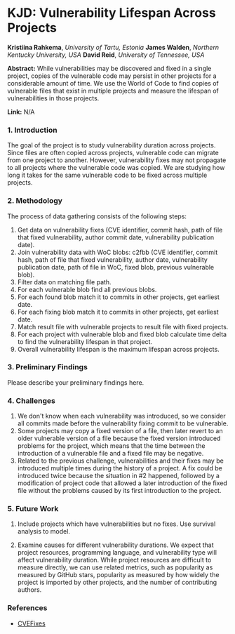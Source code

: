 # KJD: Vulnerability Lifespan Across Projects

**Kristiina Rahkema**, *University of Tartu, Estonia*
**James Walden**, *Northern Kentucky University, USA*
**David Reid**, *University of Tennessee, USA*

**Abstract:** While vulnerabilities may be discovered and fixed in a single project, copies of the vulnerable code may persist in other projects for a considerable amount of time. We use the World of Code to find copies of vulnerable files that exist in multiple projects and measure the lifespan of vulnerabilities in those projects.

**Link:** N/A

### 1. Introduction

The goal of the project is to study vulnerability duration across projects. Since files are often copied across projects, vulnerable code can migrate from one project to another. However, vulnerability fixes may not propagate to all projects where the vulnerable code was copied. We are studying how long it takes for the same vulnerable code to be fixed across multiple projects. 


### 2. Methodology

The process of data gathering consists of the following steps: 

  1. Get data on vulnerability fixes (CVE identifier, commit hash, path of file that fixed vulnerability, author commit date, vulnerability publication date).
  2. Join vulnerability data with WoC blobs: c2fbb (CVE identifier, commit hash, path of file that fixed vulnerability, author date, vulnerability publication date, path of file in WoC, fixed blob, previous vulnerable blob).
  3. Filter data on matching file path.
  4. For each vulnerable blob find all previous blobs.
  5. For each found blob match it to commits in other projects, get earliest date.
  6. For each fixing blob match it to commits in other projects, get earliest date.
  7. Match result file with vulnerable projects to result file with fixed projects.
  8. For each project with vulnerable blob and fixed blob calculate time delta to find the vulnerability lifespan in that project.
  9. Overall vulnerability lifespan is the maximum lifespan across projects.

### 3. Preliminary Findings
Please describe your preliminary findings here.

### 4. Challenges

  1. We don't know when each vulnerability was introduced, so we consider all commits made before the vulnerability fixing commit to be vulnerable.
  2. Some projects may copy a fixed version of a file, then later revert to an older vulnerable version of a file because the fixed version introduced problems for the project, which means that the time between the introduction of a vulnerable file and a fixed file may be negative. 
  3. Related to the previous challenge, vulnerabilities and their fixes may be introduced multiple times during the history of a project. A fix could be introduced twice because the situation in #2 happened, followed by a modification of project code that allowed a later introduction of the fixed file without the problems caused by its first introduction to the project.

### 5. Future Work

  1. Include projects which have vulnerabilities but no fixes. Use survival analysis to model.

  2. Examine causes for different vulnerability durations. We expect that project resources, programming language, and vulnerability type will affect vulnerability duration. While project resources are difficult to measure directly, we can use related metrics, such as popularity as measured by GitHub stars, popularity as measured by how widely the project is imported by other projects, and the number of contributing authors.

### References

  - [CVEFixes](https://github.com/secureIT-project/CVEfixes)
